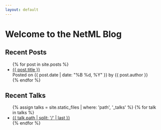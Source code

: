 ```yaml
---
layout: default
---
```


# Welcome to the NetML Blog

## Recent Posts

<ul class="post-list">
  {% for post in site.posts %}
    <li>
      <a href="{{ post.url }}" class="post-link">{{ post.title }}</a>
      <div class="post-meta">Posted on {{ post.date | date: "%B %d, %Y" }} by {{ post.author }}</div>
    </li>
  {% endfor %}
</ul>

## Recent Talks

<ul class="talk-list">
  {% assign talks = site.static_files | where: 'path', '_talks' %}
  {% for talk in talks %}
    <li>
      <a href="{{ talk.path }}" download="{{ talk.path }}" class="talk-link">{{ talk.path | split: '/' | last }}</a>
    </li>
  {% endfor %}
</ul>
